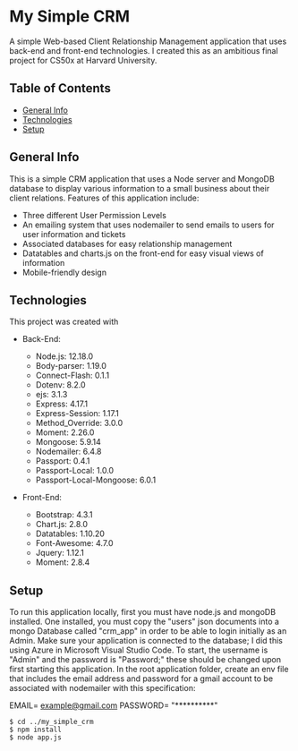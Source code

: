 # My Simple CRM
A simple Web-based Client Relationship Management application that uses back-end and front-end technologies.  I created this as an ambitious final project for CS50x at Harvard University.


## Table of Contents
* [General Info](#general-info)
* [Technologies](#technologies)
* [Setup](#setup)

## General Info
This is a simple CRM application that uses a Node server and MongoDB database to display various information to a small business about their client relations.  Features of this application include:
* Three different User Permission Levels
* An emailing system that uses nodemailer to send emails to users for user information and tickets
* Associated databases for easy relationship management
* Datatables and charts.js on the front-end for easy visual views of information
* Mobile-friendly design

## Technologies
This project was created with
* Back-End:
    * Node.js: 12.18.0
    * Body-parser: 1.19.0
    * Connect-Flash: 0.1.1
    * Dotenv: 8.2.0
    * ejs: 3.1.3
    * Express: 4.17.1
    * Express-Session: 1.17.1
    * Method_Override: 3.0.0
    * Moment: 2.26.0
    * Mongoose: 5.9.14
    * Nodemailer: 6.4.8
    * Passport: 0.4.1
    * Passport-Local: 1.0.0
    * Passport-Local-Mongoose: 6.0.1

* Front-End:    
    * Bootstrap: 4.3.1
    * Chart.js: 2.8.0
    * Datatables: 1.10.20
    * Font-Awesome: 4.7.0
    * Jquery: 1.12.1
    * Moment: 2.8.4

## Setup
To run this application locally, first you must have node.js and mongoDB installed.  One installed, you must copy the "users" json documents into a mongo Database called "crm_app" in order to be able to login initially as an Admin.    Make sure your application is connected to the database; I did this using Azure in Microsoft Visual Studio Code.  To start, the username is "Admin" and the password is "Password;" these should be changed upon first starting this application.  In the root application folder, create an env file that includes the email address and password for a gmail account to be associated with nodemailer with this specification:

EMAIL= example@gmail.com
PASSWORD= "**********"

```
$ cd ../my_simple_crm
$ npm install
$ node app.js
```